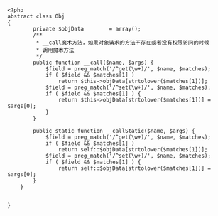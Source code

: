 
    <?php
    abstract class Obj   
    {  
            private $objData        = array();  
            /**  
             * __call魔术方法，如果对象请求的方法不存在或者没有权限访问的时候 
             * 调用魔术方法 
             */  
            public function __call($name, $args) {  
                $field = preg_match('/^get(\w+)/', $name, $matches);  
                if ( $field && $matches[1] )  
                    return $this->objData[strtolower($matches[1])];  
                $field = preg_match('/^set(\w+)/', $name, $matches);  
                if ( $field && $matches[1] ) {   
                    return $this->objData[strtolower($matches[1])] = $args[0];  
                }     
            }     
    
            public static function __callStatic($name, $args) {  
                $field = preg_match('/^get(\w+)/', $name, $matches);  
                if ( $field && $matches[1] )  
                    return self::$objData[strtolower($matches[1])];  
                $field = preg_match('/^set(\w+)/', $name, $matches);  
                if ( $field && $matches[1] ) {   
                    return self::$objData[strtolower($matches[1])] = $args[0];  
            }     
        } 
    
    
    } 